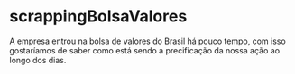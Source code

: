 # scrappingBolsaValores
 A empresa entrou na bolsa de valores do Brasil há pouco tempo, com isso gostaríamos de saber como está sendo a precificação da nossa ação ao longo dos dias.
